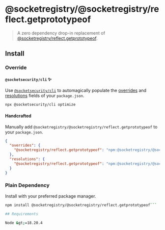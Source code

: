 # @socketregistry/@socketregistry/reflect.getprototypeof

> A zero dependency drop-in replacement of
> [@socketregistry/reflect.getprototypeof](https://www.npmjs.com/package/@socketregistry/reflect.getprototypeof).

## Install

### Override

#### `@socketsecurity/cli` :sparkles:

Use [`@socketsecurity/cli`](https://www.npmjs.com/package/@socketsecurity/cli)
to automagically populate the
[overrides](https://docs.npmjs.com/cli/v9/configuring-npm/package-json#overrides)
and [resolutions](https://yarnpkg.com/configuration/manifest#resolutions) fields
of your `package.json`.

```sh
npx @socketsecurity/cli optimize
```

#### Handcrafted

Manually add `@socketregistry/@socketregistry/reflect.getprototypeof` to your
`package.json`.

```json
{
  "overrides": {
    "@socketregistry/reflect.getprototypeof": "npm:@socketregistry/@socketregistry/reflect.getprototypeof@^1"
  },
  "resolutions": {
    "@socketregistry/reflect.getprototypeof": "npm:@socketregistry/@socketregistry/reflect.getprototypeof@^1"
  }
}
```

### Plain Dependency

Install with your preferred package manager.

````sh
npm install @socketregistry/@socketregistry/reflect.getprototypeof```

## Requirements

Node &gt;=18.20.4
````
